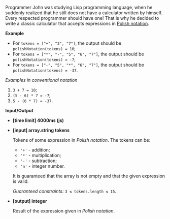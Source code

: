 ﻿Programmer John was studying Lisp programming language, when he suddenly realized that he still does not have a calculator written by himself. Every respected programmer should have one! That is why he decided to write a classic calculator that accepts expressions in [Polish notation](keyword://polish-notation).

**Example**

*   For `tokens = ["+", "3", "7"]`, the output should be
    `polishNotation(tokens) = 10`;
*   For `tokens = ["*", "-", "5", "6", "7"]`, the output should be
    `polishNotation(tokens) = -7`;
*   For `tokens = ["-", "5", "*", "6", "7"]`, the output should be
    `polishNotation(tokens) = -37`.

_Examples in conventional notation_

1.  `3 + 7 = 10`;
2.  `(5 - 6) * 7 = -7`;
3.  `5 - (6 * 7) = -37`.

**Input/Output**

*   **[time limit] 4000ms (js)**

*   **[input] array.string tokens**

    Tokens of some expression in _Polish notation_. The tokens can be:

    *   `'+'` - addition;
    *   `'*'` - multiplication;
    *   `'-'` - subtraction;
    *   `'n'` - integer number.

    It is guaranteed that the array is not empty and that the given expression is valid.

    _Guaranteed constraints:_
    `3 ≤ tokens.length ≤ 15`.

*   **[output] integer**

    Result of the expression given in _Polish notation_.